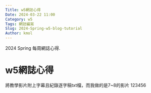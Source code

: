 ```yaml
---
Title: w5網誌心得
Date: 2024-03-22 11:00
Category: w5
Tags: 網誌編寫
Slug: 2024-Spring-w5-blog-tutorial
Author: kmol
---
```


2024 Spring 每周網誌心得.

<!-- PELICAN_END_SUMMARY -->

# w5網誌心得
將教學影片附上字幕且紀錄逐字稿txt檔，而我做的是7~8的影片
123456
